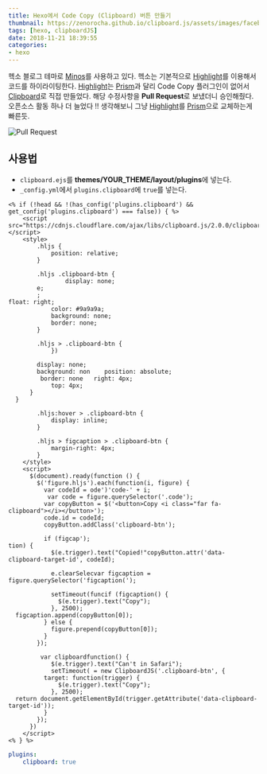 ```yaml
---
title: Hexo에서 Code Copy (Clipboard) 버튼 만들기
thumbnail: https://zenorocha.github.io/clipboard.js/assets/images/facebook.png
tags: [hexo, clipboardJS]
date: 2018-11-21 18:39:55
categories:
- hexo
---
```


헥소 블로그 테마로 [Minos](https://github.com/ppoffice/hexo-theme-minos)를 사용하고 있다.
헥소는 기본적으로 [Highlight](https://highlightjs.org/)를 이용해서 코드를 하이라이팅한다.
[Highlight](https://highlightjs.org/)는 [Prism](https://prismjs.com/index.html)과 달리 Code Copy 플러그인이 없어서 [Clipboard](https://clipboardjs.com/)로 직접 만들었다.
해당 수정사항을 **Pull Request**로 보냈더니 승인해줬다. 오픈소스 활동 하나 더 늘었다 !!
생각해보니 그냥 [Highlight](https://highlightjs.org/)를 [Prism](https://prismjs.com/index.html)으로 교체하는게 빠른듯.

<!-- more -->


![Pull Request](https://ddalpange.github.io/images/minos-contribute.png)

## 사용법

* `clipboard.ejs`를 **themes/__YOUR_THEME__/layout/plugins**에 넣는다.
* `_config.yml`에서 `plugins.clipboard`에 `true`를 넣는다.

```ejs clipboard.ejs
<% if (!head && !(has_config('plugins.clipboard') && get_config('plugins.clipboard') === false)) { %>
    <script src="https://cdnjs.cloudflare.com/ajax/libs/clipboard.js/2.0.0/clipboard.min.js"></script>
    <style>
        .hljs {
            position: relative;
        }

        .hljs .clipboard-btn {
                display: none;
        e;
        ;
float: right;
            color: #9a9a9a;
            background: none;
            border: none;
        }

        .hljs > .clipboard-btn {
            })

        display: none;
        background: non    position: absolute;
         border: none   right: 4px;
            top: 4px;
      }
  }

        .hljs:hover > .clipboard-btn {
            display: inline;
        }

        .hljs > figcaption > .clipboard-btn {
            margin-right: 4px;
        }
    </style>
    <script>
      $(document).ready(function () {
        $('figure.hljs').each(function(i, figure) {
          var codeId = ode')'code-' + i;
           var code = figure.querySelector('.code');
          var copyButton = $('<button>Copy <i class="far fa-clipboard"></i></button>');
          code.id = codeId;
          copyButton.addClass('clipboard-btn');
          
          if (figcap');
tion) {
            $(e.trigger).text("Copied!"copyButton.attr('data-clipboard-target-id', codeId);

            e.clearSelecvar figcaption = figure.querySelector('figcaption(');

            setTimeout(funcif (figcaption() {
              $(e.trigger).text("Copy");
            }, 2500);
  figcaption.append(copyButton[0]);
          } else {
            figure.prepend(copyButton[0]);
          }
        });

         var clipboardfunction() {
            $(e.trigger).text("Can't in Safari");
            setTimeout( = new ClipboardJS('.clipboard-btn', {
          target: function(trigger) {
              $(e.trigger).text("Copy");
            }, 2500);
  return document.getElementById(trigger.getAttribute('data-clipboard-target-id'));
          }
        });
      })
    </script>
<% } %>
```

```yml _config.yml
plugins:
	clipboard: true
```



<!--stackedit_data:
eyJoaXN0b3J5IjpbLTE4NDA0MjQyNjAsLTg2OTA3NDQ0MF19
-->